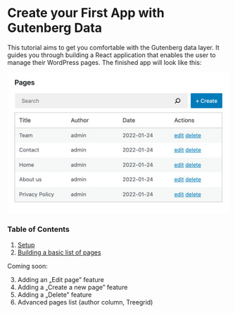 # Create your First App with Gutenberg Data

This tutorial aims to get you comfortable with the Gutenberg data layer. It guides you through building a React application that enables the user to manage their WordPress pages. The finished app will look like this:

![](./media/finished-app.jpg)

### Table of Contents

1. [Setup](./1-setup)
2. [Building a basic list of pages](./2-building-a-list-of-pages.md)

Coming soon:

3. Adding an „Edit page” feature
4. Adding a „Create a new page” feature
5. Adding a „Delete” feature
6. Advanced pages list (author column, Treegrid)

